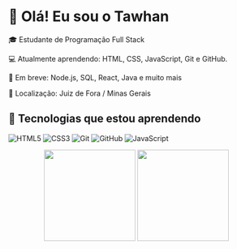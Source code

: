 # 👋 Olá! Eu sou o Tawhan
🎓 Estudante de Programação Full Stack

💻 Atualmente aprendendo: HTML, CSS, JavaScript, Git e GitHub.

🚀 Em breve: Node.js, SQL, React, Java e muito mais

📍 Localização: Juiz de Fora / Minas Gerais
## 🧰 Tecnologias que estou aprendendo
![HTML5](https://img.shields.io/badge/HTML5-E34F26?style=for-the-badge&logo=html5&logoColor=white)
![CSS3](https://img.shields.io/badge/CSS3-1572B6?style=for-the-badge&logo=css3&logoColor=white)
![Git](https://img.shields.io/badge/Git-F05032?style=for-the-badge&logo=git&logoColor=white)
![GitHub](https://img.shields.io/badge/GitHub-100000?style=for-the-badge&logo=github&logoColor=white)
![JavaScript](https://img.shields.io/badge/JavaScript-F7DF1E?style=for-the-badge&logo=javascript&logoColor=white)
<div align="center"> <img height="180em" src="https://github-readme-stats.vercel.app/api?username=Tawhan30&show_icons=true&theme=radical" /> <img height="180em" src="https://github-readme-stats.vercel.app/api/top-langs/?username=Tawhan30&layout=compact&theme=radical" /> </div>
